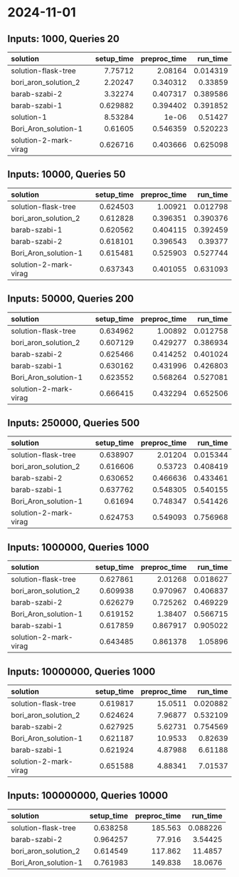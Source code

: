 # 2024-11-01

## Inputs: 1000, Queries 20

| solution              |   setup_time |   preproc_time |   run_time |
|:----------------------|-------------:|---------------:|-----------:|
| solution-flask-tree   |     7.75712  |       2.08164  |   0.014319 |
| bori_aron_solution_2  |     2.20247  |       0.340312 |   0.33859  |
| barab-szabi-2         |     3.32274  |       0.407317 |   0.389586 |
| barab-szabi-1         |     0.629882 |       0.394402 |   0.391852 |
| solution-1            |     8.53284  |       1e-06    |   0.51427  |
| Bori_Aron_solution-1  |     0.61605  |       0.546359 |   0.520223 |
| solution-2-mark-virag |     0.626716 |       0.403666 |   0.625098 |

## Inputs: 10000, Queries 50

| solution              |   setup_time |   preproc_time |   run_time |
|:----------------------|-------------:|---------------:|-----------:|
| solution-flask-tree   |     0.624503 |       1.00921  |   0.012798 |
| bori_aron_solution_2  |     0.612828 |       0.396351 |   0.390376 |
| barab-szabi-1         |     0.620562 |       0.404115 |   0.392459 |
| barab-szabi-2         |     0.618101 |       0.396543 |   0.39377  |
| Bori_Aron_solution-1  |     0.615481 |       0.525903 |   0.527744 |
| solution-2-mark-virag |     0.637343 |       0.401055 |   0.631093 |

## Inputs: 50000, Queries 200

| solution              |   setup_time |   preproc_time |   run_time |
|:----------------------|-------------:|---------------:|-----------:|
| solution-flask-tree   |     0.634962 |       1.00892  |   0.012758 |
| bori_aron_solution_2  |     0.607129 |       0.429277 |   0.386934 |
| barab-szabi-2         |     0.625466 |       0.414252 |   0.401024 |
| barab-szabi-1         |     0.630162 |       0.431996 |   0.426803 |
| Bori_Aron_solution-1  |     0.623552 |       0.568264 |   0.527081 |
| solution-2-mark-virag |     0.666415 |       0.432294 |   0.652506 |

## Inputs: 250000, Queries 500

| solution              |   setup_time |   preproc_time |   run_time |
|:----------------------|-------------:|---------------:|-----------:|
| solution-flask-tree   |     0.638907 |       2.01204  |   0.015344 |
| bori_aron_solution_2  |     0.616606 |       0.53723  |   0.408419 |
| barab-szabi-2         |     0.630652 |       0.466636 |   0.433461 |
| barab-szabi-1         |     0.637762 |       0.548305 |   0.540155 |
| Bori_Aron_solution-1  |     0.61694  |       0.748347 |   0.541426 |
| solution-2-mark-virag |     0.624753 |       0.549093 |   0.756968 |

## Inputs: 1000000, Queries 1000

| solution              |   setup_time |   preproc_time |   run_time |
|:----------------------|-------------:|---------------:|-----------:|
| solution-flask-tree   |     0.627861 |       2.01268  |   0.018627 |
| bori_aron_solution_2  |     0.609938 |       0.970967 |   0.406837 |
| barab-szabi-2         |     0.626279 |       0.725262 |   0.469229 |
| Bori_Aron_solution-1  |     0.619152 |       1.38407  |   0.566715 |
| barab-szabi-1         |     0.617859 |       0.867917 |   0.905022 |
| solution-2-mark-virag |     0.643485 |       0.861378 |   1.05896  |

## Inputs: 10000000, Queries 1000

| solution              |   setup_time |   preproc_time |   run_time |
|:----------------------|-------------:|---------------:|-----------:|
| solution-flask-tree   |     0.619817 |       15.0511  |   0.020882 |
| bori_aron_solution_2  |     0.624624 |        7.96877 |   0.532109 |
| barab-szabi-2         |     0.627925 |        5.62731 |   0.754569 |
| Bori_Aron_solution-1  |     0.621187 |       10.9533  |   0.82639  |
| barab-szabi-1         |     0.621924 |        4.87988 |   6.61188  |
| solution-2-mark-virag |     0.651588 |        4.88341 |   7.01537  |

## Inputs: 100000000, Queries 10000

| solution             |   setup_time |   preproc_time |   run_time |
|:---------------------|-------------:|---------------:|-----------:|
| solution-flask-tree  |     0.638258 |        185.563 |   0.088226 |
| barab-szabi-2        |     0.964257 |         77.916 |   3.54425  |
| bori_aron_solution_2 |     0.614549 |        117.862 |  11.4857   |
| Bori_Aron_solution-1 |     0.761983 |        149.838 |  18.0676   |